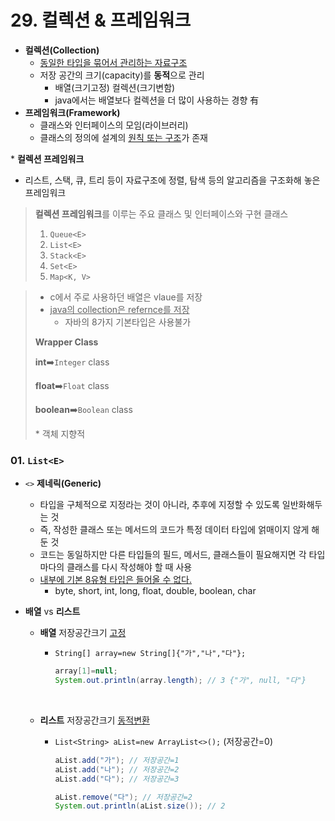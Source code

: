 # 29. 컬렉션 & 프레임워크

- **컬렉션(Collection)**
  - <u>동일한 타입을 묶어서 관리하는 자료구조</u>
  - 저장 공간의 크기(capacity)를 **동적**으로 관리
    - 배열(크기고정) 컬렉션(크기변함)
    - java에서는 배열보다 컬렉션을 더 많이 사용하는 경향 有
- **프레임워크(Framework)**
  - 클래스와 인터페이스의 모임(라이브러리)
  - 클래스의 정의에 설계의 <u>원칙 또는 구조</u>가 존재

\* **컬렉션 프레임워크**

- 리스트, 스택, 큐, 트리 등이 자료구조에 정렬, 탐색 등의 알고리즘을 구조화해 놓은 프레임워크

> **컬렉션 프레임워크**를 이루는 주요 클래스 및 인터페이스와 구현 클래스
>
> 1. `Queue<E>`
> 2. `List<E>`
> 3. `Stack<E>`
> 4. `Set<E>`
> 5. `Map<K, V>`



> - c에서 주로 사용하던 배열은 vlaue를 저장
> - <u>java의 collection은 refernce를 저장</u>
>   - 자바의 8가지 기본타입은 사용불가
>
> **Wrapper Class**
>
> **int**:arrow_right:`Integer` class
>
> **float**:arrow_right:`Float` class
>
> **boolean**:arrow_right:`Boolean` class
>
> \* 객체 지향적



### 01. `List<E>`

- `<>` **제네릭(Generic)**
  - 타입을 구체적으로 지정라는 것이 아니라, 추후에 지정할 수 있도록 일반화해두는 것
  - 즉, 작성한 클래스 또는 메서드의 코드가 특정 데이터 타입에 얽매이지 않게 해둔 것
  - 코드는 동일하지만 다른 타입들의 필드, 메서드, 클래스들이 필요해지면 각 타입마다의 클래스를 다시 작성해야 할 때 사용
  - <u>내부에 기본 8유형 타입은 들어올 수 없다.</u>
    - byte, short, int, long, float, double, boolean, char


- **배열** vs **리스트**

  - **배열** 저장공간크기 <u>고정</u>

    - `String[] array=new String[]{"가","나","다"};`

      ```java
      array[1]=null;
      System.out.println(array.length); // 3 {"가", null, "다"}
      ```

      ​

  - **리스트** 저장공간크기 <u>동적변환</u>

    - `List<String> aList=new ArrayList<>();` (저장공간=0)

      ```java
      aList.add("가"); // 저장공간=1
      aList.add("나"); // 저장공간=2
      aList.add("다"); // 저장공간=3

      aList.remove("다"); // 저장공간=2
      System.out.println(aList.size()); // 2 
      ```

      ​

